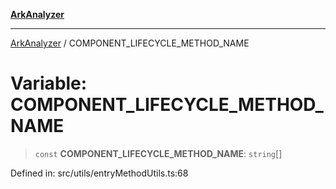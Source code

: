 [**ArkAnalyzer**](../README.md)

***

[ArkAnalyzer](../globals.md) / COMPONENT\_LIFECYCLE\_METHOD\_NAME

# Variable: COMPONENT\_LIFECYCLE\_METHOD\_NAME

> `const` **COMPONENT\_LIFECYCLE\_METHOD\_NAME**: `string`[]

Defined in: src/utils/entryMethodUtils.ts:68
